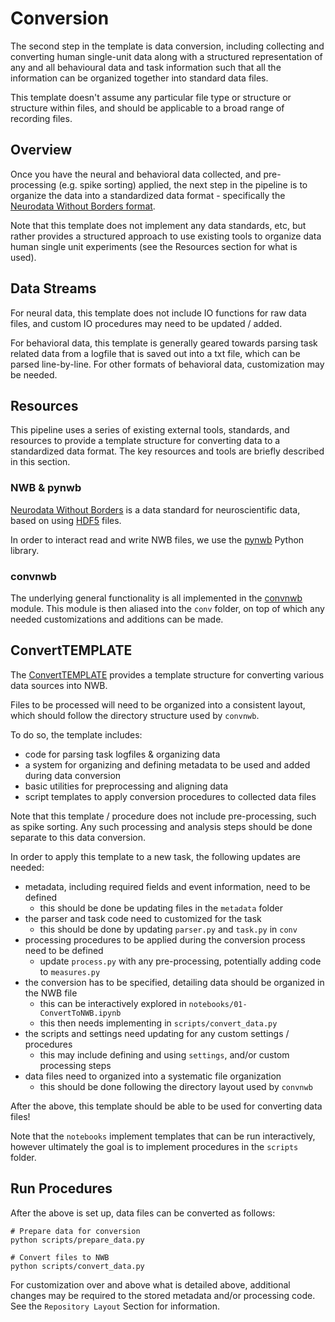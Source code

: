 # Conversion

The second step in the template is data conversion, including collecting and converting
human single-unit data along with a structured representation of any and all behavioural
data and task information such that all the information can be organized together into
standard data files.

This template doesn't assume any particular file type or structure or structure within files,
and should be applicable to a broad range of recording files.

## Overview

Once you have the neural and behavioral data collected, and pre-processing (e.g. spike
sorting) applied, the next step in the pipeline is to organize the data into a standardized
data format - specifically the [Neurodata Without Borders format](https://www.nwb.org/).

Note that this template does not implement any data standards, etc, but
rather provides a structured approach to use existing tools to organize data
human single unit experiments (see the Resources section for what is used).

## Data Streams

For neural data, this template does not include IO functions for raw data files,
and custom IO procedures may need to be updated / added.

For behavioral data, this template is generally geared towards parsing task
related data from a logfile that is saved out into a txt file, which can be
parsed line-by-line. For other formats of behavioral data, customization may be needed.

## Resources

This pipeline uses a series of existing external tools, standards, and
resources to provide a template structure for converting data to a standardized data
format. The key resources and tools are briefly described in this section.

### NWB & pynwb

[Neurodata Without Borders](https://www.nwb.org/) is a data standard for neuroscientific data,
based on using [HDF5](https://www.hdfgroup.org/solutions/hdf5/) files.

In order to interact read and write NWB files, we use the
[pynwb](https://pynwb.readthedocs.io/en/stable/) Python library.

### convnwb

The underlying general functionality is all implemented in the
[convnwb](https://github.com/HSUPipeline/convnwb) module.
This module is then aliased into the `conv` folder, on top
of which any needed customizations and additions can be made.

## ConvertTEMPLATE

The [ConvertTEMPLATE](https://github.com/HSUPipeline/ConvertTEMPLATE)
provides a template structure for converting various data sources into NWB.

Files to be processed will need to be organized into a consistent layout,
which should follow the directory structure used by `convnwb`.

To do so, the template includes:

- code for parsing task logfiles & organizing data
- a system for organizing and defining metadata to be used and added during data conversion
- basic utilities for preprocessing and aligning data
- script templates to apply conversion procedures to collected data files

Note that this template / procedure does not include pre-processing, such as spike sorting.
Any such processing and analysis steps should be done separate to this data conversion.

In order to apply this template to a new task, the following updates are needed:

- metadata, including required fields and event information, need to be defined
    - this should be done be updating files in the `metadata` folder
- the parser and task code need to customized for the task
    - this should  be done by updating `parser.py` and `task.py` in `conv`
- processing procedures to be applied during the conversion process need to be defined
    - update `process.py` with any pre-processing, potentially adding code to `measures.py`
- the conversion has to be specified, detailing data should be organized in the NWB file
    - this can be interactively explored in `notebooks/01-ConvertToNWB.ipynb`
    - this then needs implementing in `scripts/convert_data.py`
- the scripts and settings need updating for any custom settings / procedures
    - this may include defining and using `settings`, and/or custom processing steps
- data files need to organized into a systematic file organization
    - this should be done following the directory layout used by `convnwb`

After the above, this template should be able to be used for converting data files!

Note that the `notebooks` implement templates that can be run interactively,
however ultimately the goal is to implement procedures in the `scripts` folder.

## Run Procedures

After the above is set up, data files can be converted as follows:

```
# Prepare data for conversion
python scripts/prepare_data.py

# Convert files to NWB
python scripts/convert_data.py
```

For customization over and above what is detailed above, additional changes may be required
to the stored metadata and/or processing code.
See the `Repository Layout` Section for information.
